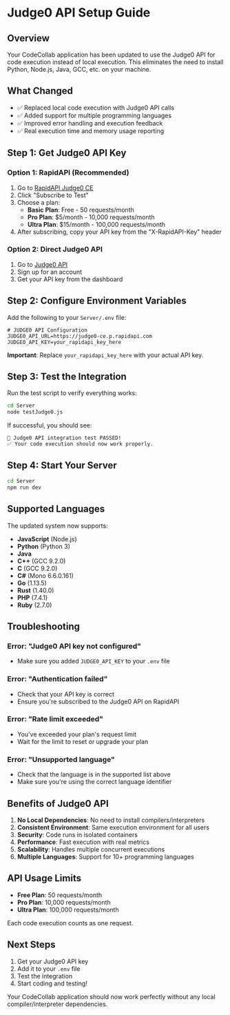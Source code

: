 # Judge0 API Setup Guide

## Overview
Your CodeCollab application has been updated to use the Judge0 API for code execution instead of local execution. This eliminates the need to install Python, Node.js, Java, GCC, etc. on your machine.

## What Changed
- ✅ Replaced local code execution with Judge0 API calls
- ✅ Added support for multiple programming languages
- ✅ Improved error handling and execution feedback
- ✅ Real execution time and memory usage reporting

## Step 1: Get Judge0 API Key

### Option 1: RapidAPI (Recommended)
1. Go to [RapidAPI Judge0 CE](https://rapidapi.com/judge0-official/api/judge0-ce/)
2. Click "Subscribe to Test" 
3. Choose a plan:
   - **Basic Plan**: Free - 50 requests/month
   - **Pro Plan**: $5/month - 10,000 requests/month
   - **Ultra Plan**: $15/month - 100,000 requests/month
4. After subscribing, copy your API key from the "X-RapidAPI-Key" header

### Option 2: Direct Judge0 API
1. Go to [Judge0 API](https://api.judge0.com/)
2. Sign up for an account
3. Get your API key from the dashboard

## Step 2: Configure Environment Variables

Add the following to your `Server/.env` file:

```env
# JUDGE0 API Configuration
JUDGE0_API_URL=https://judge0-ce.p.rapidapi.com
JUDGE0_API_KEY=your_rapidapi_key_here
```

**Important**: Replace `your_rapidapi_key_here` with your actual API key.

## Step 3: Test the Integration

Run the test script to verify everything works:

```bash
cd Server
node testJudge0.js
```

If successful, you should see:
```
🎉 Judge0 API integration test PASSED!
✅ Your code execution should now work properly.
```

## Step 4: Start Your Server

```bash
cd Server
npm run dev
```

## Supported Languages

The updated system now supports:
- **JavaScript** (Node.js)
- **Python** (Python 3)
- **Java**
- **C++** (GCC 9.2.0)
- **C** (GCC 9.2.0)
- **C#** (Mono 6.6.0.161)
- **Go** (1.13.5)
- **Rust** (1.40.0)
- **PHP** (7.4.1)
- **Ruby** (2.7.0)

## Troubleshooting

### Error: "Judge0 API key not configured"
- Make sure you added `JUDGE0_API_KEY` to your `.env` file

### Error: "Authentication failed"
- Check that your API key is correct
- Ensure you're subscribed to the Judge0 API on RapidAPI

### Error: "Rate limit exceeded"
- You've exceeded your plan's request limit
- Wait for the limit to reset or upgrade your plan

### Error: "Unsupported language"
- Check that the language is in the supported list above
- Make sure you're using the correct language identifier

## Benefits of Judge0 API

1. **No Local Dependencies**: No need to install compilers/interpreters
2. **Consistent Environment**: Same execution environment for all users
3. **Security**: Code runs in isolated containers
4. **Performance**: Fast execution with real metrics
5. **Scalability**: Handles multiple concurrent executions
6. **Multiple Languages**: Support for 10+ programming languages

## API Usage Limits

- **Free Plan**: 50 requests/month
- **Pro Plan**: 10,000 requests/month  
- **Ultra Plan**: 100,000 requests/month

Each code execution counts as one request.

## Next Steps

1. Get your Judge0 API key
2. Add it to your `.env` file
3. Test the integration
4. Start coding and testing!

Your CodeCollab application should now work perfectly without any local compiler/interpreter dependencies.
